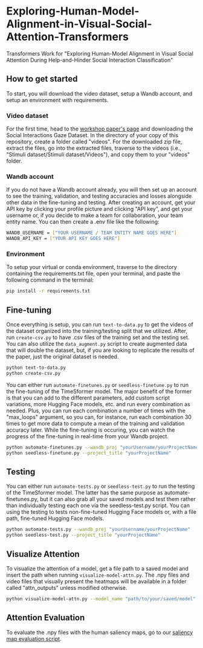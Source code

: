 # Exploring-Human-Model-Alignment-in-Visual-Social-Attention-Transformers
Transformers Work for "Exploring Human-Model Alignment in Visual Social Attention During Help-and-Hinder Social Interaction Classification"

## How to get started
To start, you will download the video dataset, setup a Wandb account, and setup an environment with requirements.

### Video dataset
For the first time, head to the [workshop paper's page](https://humanmodelvsa.github.io/HumanModelVSA) and downloading the Social Interactions Gaze Dataset. In the directory of your copy of this repository, create a folder called "videos". For the downloaded zip file, extract the files, go into the extracted files, traverse to the videos (i.e., "Stimuli dataset/Stimuli dataset/Videos"), and copy them to your "videos" folder.

### Wandb account
If you do not have a Wandb account already, you will then set up an account to see the training, validation, and testing accuracies and losses alongside other data in the fine-tuning and testing. After creating an account, get your API key by clicking your profile picture and clicking "API key", and get your username or, if you decide to make a team for collaboration, your team entity name. You can then create a .env file like the following:

```bash
WANDB_USERNAME = ["YOUR USERNAME / TEAM ENTITY NAME GOES HERE"]
WANDB_API_KEY = ["YOUR API KEY GOES HERE"]
```

### Environment
To setup your virtual or conda environment, traverse to the directory containing the requirements.txt file, open your terminal, and paste the following command in the terminal:

```bash
pip install -r requirements.txt
```

## Fine-tuning
Once everything is setup, you can run `text-to-data.py` to get the videos of the dataset organized into the training/testing split that we utilized. After, run `create-csv.py` to have .csv files of the training set and the testing set. You can also utilize the `data_augment.py` script to create augmented data that will double the dataset, but, if you are looking to replicate the results of the paper, just the original dataset is needed.

```bash
python text-to-data.py
python create-csv.py
```

You can either run `automate-finetunes.py` or `seedless-finetune.py` to run the fine-tuning of the TimeSformer model. The major benefit of the former is that you can add to the different parameters, add custom script variations, more Hugging Face models, etc. and run every combination as needed. Plus, you can run each combination a number of times with the "max_loops" argument, so you can, for instance, run each combination 30 times to get more data to compute a mean of the training and validation accuracy later. While the fine-tuning is occuring, you can watch the progress of the fine-tuning in real-time from your Wandb project.

```bash
python automate-finetunes.py --wandb_proj "yourUsername/yourProjectName"
python seedless-finetune.py --project_title "yourProjectName"
```

## Testing
You can either run `automate-tests.py` or `seedless-test.py` to run the testing of the TimeSformer model. The latter has the same purpose as automate-finetunes.py, but it can also grab all your saved models and test them rather than individually testing each one via the seedless-test.py script. You can using the testing to tests non-fine-tuned Hugging Face models or, with a file path, fine-tuned Hugging Face models.

```bash
python automate-tests.py --wandb_proj "yourUsername/yourProjectName"
python seedless-test.py --project_title "yourProjectName"
```

## Visualize Attention
To visualize the attention of a model, get a file path to a saved model and insert the path when running `visualize-model-attn.py`. The .npy files and video files that visually present the heatmaps will be available in a folder called "attn_outputs" unless modified otherwise.

```bash
python visualize-model-attn.py --model_name "path/to/your/saved/model"
```

## Attention Evaluation
To evaluate the .npy files with the human saliency maps, go to our [saliency map evaluation script](https://github.com/guidovalla/human_model_attention/blob/main/saliency_metrics_comparison/Salency_maps_evaluation.ipynb).